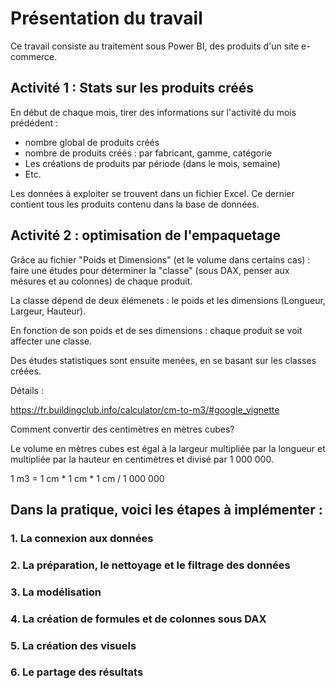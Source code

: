 # Présentation du travail

Ce travail consiste au traitement sous Power BI, des produits d'un site e-commerce.

## Activité 1 : Stats sur les produits créés

En début de chaque mois, tirer des informations sur l'activité du mois prédédent :
- nombre global de produits créés
- nombre de produits créés : par fabricant, gamme, catégorie
- Les créations de produits par période (dans le mois, semaine)
- Etc.

Les données à exploiter se trouvent dans un fichier Excel. Ce dernier contient tous les produits contenu dans la base de données.

## Activité 2 : optimisation de l'empaquetage

Grâce au fichier "Poids et Dimensions" (et le volume dans certains cas) : faire une études pour déterminer la "classe" (sous DAX, penser aux mésures et au colonnes) de chaque produit.

La classe dépend de deux élémenets : le poids et les dimensions (Longueur, Largeur, Hauteur).

En fonction de son poids et de ses dimensions : chaque produit se voit affecter une classe.

Des études statistiques sont ensuite menées, en se basant sur les classes créées.

Détails :

https://fr.buildingclub.info/calculator/cm-to-m3/#google_vignette

Comment convertir des centimètres en mètres cubes?

Le volume en mètres cubes est égal à la largeur multipliée par la longueur et multipliée par la hauteur en centimètres et divisé par 1 000 000.

1 m3 = 1 cm * 1 cm * 1 cm / 1 000 000

## Dans la pratique, voici les étapes à implémenter :

### 1. La connexion aux données

### 2. La préparation, le nettoyage et le filtrage des données

### 3. La modélisation

### 4. La création de formules et de colonnes sous DAX

### 5. La création des visuels

### 6. Le partage des résultats
